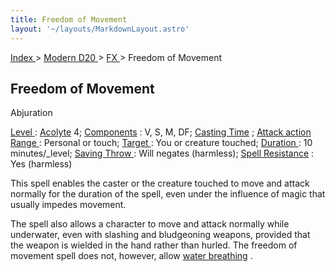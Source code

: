 ```yaml
---
title: Freedom of Movement
layout: '~/layouts/MarkdownLayout.astro'
---
```


[ Index ](/) > [ Modern D20 ](/modern.d20.srd) > [ FX ](/modern.d20.srd/fx) > Freedom of Movement

##  Freedom of Movement

Abjuration

[ Level ](/modern.d20.srd/fx/level) : [ Acolyte](/modern.d20.srd/classes/advanced/acolyte) 4; [ Components](/modern.d20.srd/fx/components) : V, S, M, DF; [ Casting Time](/modern.d20.srd/fx/casting.time) ; [ Attack action](/modern.d20.srd/combat/attack.actions) [ Range ](/modern.d20.srd/fx/range) :
Personal or touch; [ Target ](/modern.d20.srd/fx/target) : You or creature
touched; [ Duration ](/modern.d20.srd/fx/duration) : 10 minutes/_level; [Saving Throw ](/modern.d20.srd/basics/saving.throws) : Will negates
(harmless); [ Spell Resistance](/modern.d20.srd/special.abilities/spell.resistance) : Yes (harmless)

This spell enables the caster or the creature touched to move and attack
normally for the duration of the spell, even under the influence of magic that
usually impedes movement.

The spell also allows a character to move and attack normally while
underwater, even with slashing and bludgeoning weapons, provided that the
weapon is wielded in the hand rather than hurled. The freedom of movement
spell does not, however, allow [ water breathing](/modern.d20.srd/fx/water.breathing) .


